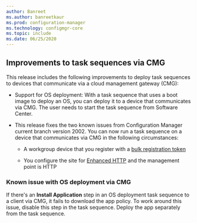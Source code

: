 ```yaml
---
author: Banreet
ms.author: banreetkaur
ms.prod: configuration-manager
ms.technology: configmgr-core
ms.topic: include
ms.date: 06/25/2020
---
```


## <a name="bkmk_osdcmg"></a> Improvements to task sequences via CMG

This release includes the following improvements to deploy task sequences to devices that communicate via a cloud management gateway (CMG):

- Support for OS deployment<!-- 6997525 -->: With a task sequence that uses a boot image to deploy an OS, you can deploy it to a device that communicates via CMG. The user needs to start the task sequence from Software Center.

- This release fixes the two known issues from Configuration Manager current branch version 2002.<!-- 6983320 --> You can now run a task sequence on a device that communicates via CMG in the following circumstances:

  - A workgroup device that you register with a [bulk registration token](../../../../clients/deploy/deploy-clients-cmg-token.md)

  - You configure the site for [Enhanced HTTP](../../../../plan-design/hierarchy/enhanced-http.md) and the management point is HTTP

### Known issue with OS deployment via CMG

If there's an **Install Application** step in an OS deployment task sequence to a client via CMG, it fails to download the app policy.<!-- 7528983 --> To work around this issue, disable this step in the task sequence. Deploy the app separately from the task sequence.
